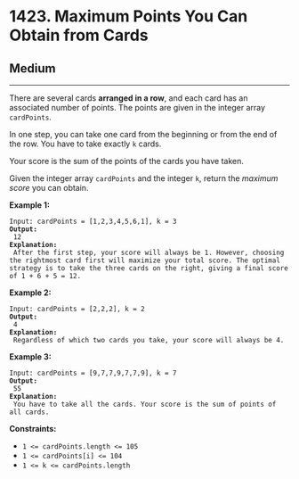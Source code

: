 # 1423. Maximum Points You Can Obtain from Cards

## Medium

***

There are several cards **arranged in a row**, and each card has an associated number of points. The points are given in the integer array `cardPoints`.

In one step, you can take one card from the beginning or from the end of the row. You have to take exactly `k` cards.

Your score is the sum of the points of the cards you have taken.

Given the integer array `cardPoints` and the integer `k`, return the _maximum score_ you can obtain.

&#x20;

**Example 1:**

<pre><code>Input: cardPoints = [1,2,3,4,5,6,1], k = 3
<strong>Output:
</strong> 12
<strong>Explanation:
</strong> After the first step, your score will always be 1. However, choosing the rightmost card first will maximize your total score. The optimal strategy is to take the three cards on the right, giving a final score of 1 + 6 + 5 = 12.</code></pre>

**Example 2:**

<pre><code>Input: cardPoints = [2,2,2], k = 2
<strong>Output:
</strong> 4
<strong>Explanation:
</strong> Regardless of which two cards you take, your score will always be 4.</code></pre>

**Example 3:**

<pre><code>Input: cardPoints = [9,7,7,9,7,7,9], k = 7
<strong>Output:
</strong> 55
<strong>Explanation:
</strong> You have to take all the cards. Your score is the sum of points of all cards.</code></pre>

&#x20;

**Constraints:**

* `1 <= cardPoints.length <= 105`
* `1 <= cardPoints[i] <= 104`
* `1 <= k <= cardPoints.length`
